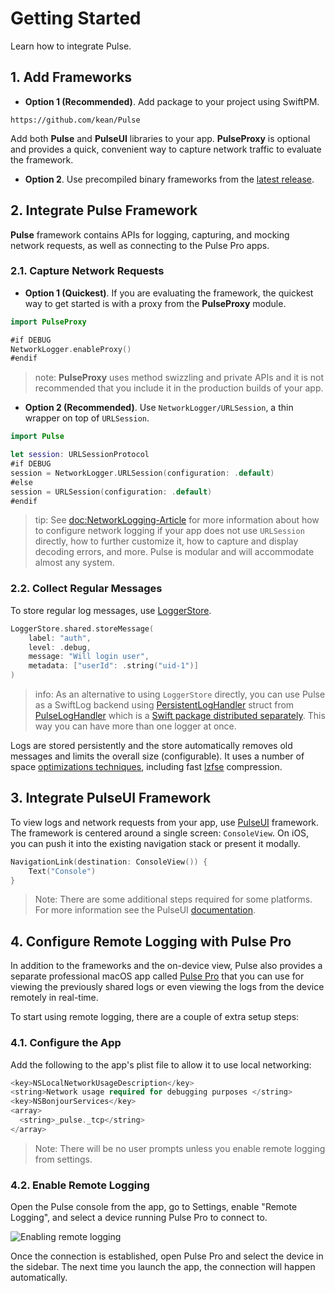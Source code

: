 # Getting Started

Learn how to integrate Pulse.

## 1. Add Frameworks

- **Option 1 (Recommended)**. Add package to your project using SwiftPM.

```
https://github.com/kean/Pulse
```

Add both **Pulse** and **PulseUI** libraries to your app. **PulseProxy** is optional and provides a quick, convenient way to capture network traffic to evaluate the framework.

- **Option 2**. Use precompiled binary frameworks from the [latest release](https://github.com/kean/Pulse/releases).

## 2. Integrate Pulse Framework

**Pulse** framework contains APIs for logging, capturing, and mocking network requests, as well as connecting to the Pulse Pro apps.

### 2.1. Capture Network Requests

- **Option 1 (Quickest)**. If you are evaluating the framework, the quickest way to get started is with a proxy from the **PulseProxy** module.

```swift
import PulseProxy

#if DEBUG
NetworkLogger.enableProxy()
#endif
```

> note: **PulseProxy** uses method swizzling and private APIs and it is not recommended that you include it in the production builds of your app.

- **Option 2 (Recommended)**. Use ``NetworkLogger/URLSession``, a thin wrapper on top of `URLSession`. 

```swift
import Pulse

let session: URLSessionProtocol
#if DEBUG
session = NetworkLogger.URLSession(configuration: .default)
#else
session = URLSession(configuration: .default)
#endif
```

> tip: See <doc:NetworkLogging-Article> for more information about how to configure network logging if your app does not use `URLSession` directly, how to further customize it, how to capture and display decoding errors, and more. Pulse is modular and will accommodate almost any system.

### 2.2. Collect Regular Messages

To store regular log messages, use [LoggerStore](https://kean-docs.github.io/pulse/documentation/pulse/loggerstore).

```swift
LoggerStore.shared.storeMessage(
    label: "auth",
    level: .debug,
    message: "Will login user",
    metadata: ["userId": .string("uid-1")]
)
```

> info: As an alternative to using `LoggerStore` directly, you can use Pulse as a SwiftLog backend using [PersistentLogHandler](https://kean-docs.github.io/pulseloghandler/documentation/pulseloghandler/persistentloghandler) struct from [PulseLogHandler](https://kean-docs.github.io/pulseloghandler/documentation/pulseloghandler) which is a [Swift package distributed separately](https://github.com/kean/PulseLogHandler).  This way you can have more than one logger at once.

Logs are stored persistently and the store automatically removes old messages and limits the overall size (configurable). It uses a number of space [optimizations techniques](https://kean.blog/post/pulse-2#space-savings), including fast [lzfse](https://developer.apple.com/documentation/compression/algorithm/lzfse) compression.

## 3. Integrate PulseUI Framework

To view logs and network requests from your app, use [PulseUI](https://kean-docs.github.io/pulseui/documentation/pulseui/) framework. The framework is centered around a single screen: `ConsoleView`. On iOS, you can push it into the existing navigation stack or present it modally.

```swift
NavigationLink(destination: ConsoleView()) {
    Text("Console")
}
```

> Note: There are some additional steps required for some platforms. For more information see the PulseUI [documentation](https://kean-docs.github.io/pulseui/documentation/pulseui/).

## 4. Configure Remote Logging with Pulse Pro

In addition to the frameworks and the on-device view, Pulse also provides a separate professional macOS app called [Pulse Pro](https://kean.blog/pulse/pro) that you can use for viewing the previously shared logs or even viewing the logs from the device remotely in real-time.

To start using remote logging, there are a couple of extra setup steps:

### 4.1. Configure the App

Add the following to the app's plist file to allow it to use local networking:

```swift
<key>NSLocalNetworkUsageDescription</key>
<string>Network usage required for debugging purposes </string>
<key>NSBonjourServices</key>
<array>
  <string>_pulse._tcp</string>
</array>
```

> Note: There will be no user prompts unless you enable remote logging from settings.

### 4.2. Enable Remote Logging

Open the Pulse console from the app, go to Settings, enable "Remote Logging", and select a device running Pulse Pro to connect to.

![Enabling remote logging](remote-logging.png)

Once the connection is established, open Pulse Pro and select the device in the sidebar. The next time you launch the app, the connection will happen automatically.
